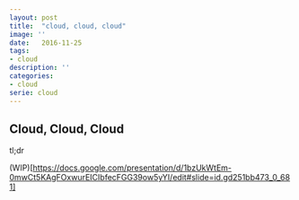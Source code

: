 ```yaml
---
layout: post
title:  "cloud, cloud, cloud"
image: ''
date:   2016-11-25
tags:
- cloud
description: ''
categories:
- cloud
serie: cloud
---
```


## Cloud, Cloud, Cloud

tl;dr

(WIP)[https://docs.google.com/presentation/d/1bzUkWtEm-0mwCt5KAgFOxwurEICIbfecFGG39ow5yYI/edit#slide=id.gd251bb473_0_681]

